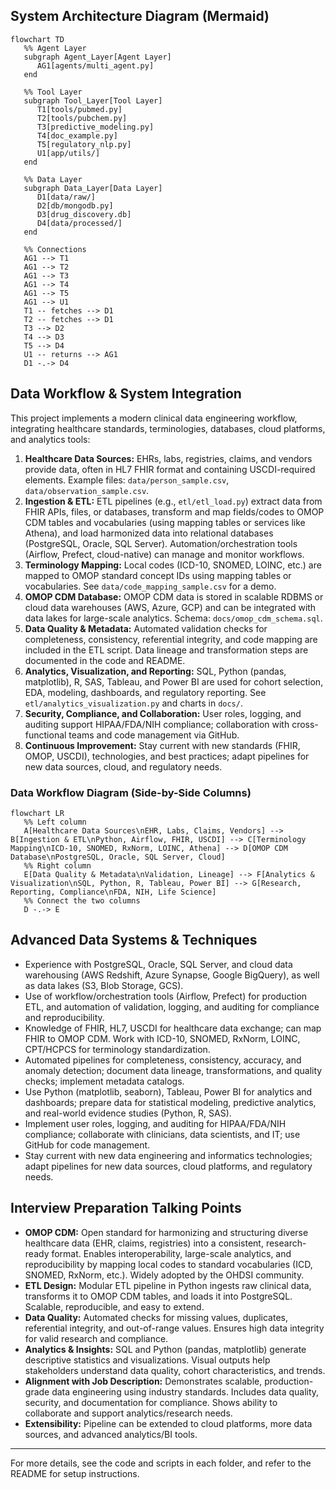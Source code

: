 ## System Architecture Diagram (Mermaid)

```mermaid
flowchart TD
   %% Agent Layer
   subgraph Agent_Layer[Agent Layer]
      AG1[agents/multi_agent.py]
   end

   %% Tool Layer
   subgraph Tool_Layer[Tool Layer]
      T1[tools/pubmed.py]
      T2[tools/pubchem.py]
      T3[predictive_modeling.py]
      T4[doc_example.py]
      T5[regulatory_nlp.py]
      U1[app/utils/]
   end

   %% Data Layer
   subgraph Data_Layer[Data Layer]
      D1[data/raw/]
      D2[db/mongodb.py]
      D3[drug_discovery.db]
      D4[data/processed/]
   end

   %% Connections
   AG1 --> T1
   AG1 --> T2
   AG1 --> T3
   AG1 --> T4
   AG1 --> T5
   AG1 --> U1
   T1 -- fetches --> D1
   T2 -- fetches --> D1
   T3 --> D2
   T4 --> D3
   T5 --> D4
   U1 -- returns --> AG1
   D1 -.-> D4
```
## Data Workflow & System Integration

This project implements a modern clinical data engineering workflow, integrating healthcare standards, terminologies, databases, cloud platforms, and analytics tools:

1. **Healthcare Data Sources:** EHRs, labs, registries, claims, and vendors provide data, often in HL7 FHIR format and containing USCDI-required elements. Example files: `data/person_sample.csv`, `data/observation_sample.csv`.
2. **Ingestion & ETL:** ETL pipelines (e.g., `etl/etl_load.py`) extract data from FHIR APIs, files, or databases, transform and map fields/codes to OMOP CDM tables and vocabularies (using mapping tables or services like Athena), and load harmonized data into relational databases (PostgreSQL, Oracle, SQL Server). Automation/orchestration tools (Airflow, Prefect, cloud-native) can manage and monitor workflows.
3. **Terminology Mapping:** Local codes (ICD-10, SNOMED, LOINC, etc.) are mapped to OMOP standard concept IDs using mapping tables or vocabularies. See `data/code_mapping_sample.csv` for a demo.
4. **OMOP CDM Database:** OMOP CDM data is stored in scalable RDBMS or cloud data warehouses (AWS, Azure, GCP) and can be integrated with data lakes for large-scale analytics. Schema: `docs/omop_cdm_schema.sql`.
5. **Data Quality & Metadata:** Automated validation checks for completeness, consistency, referential integrity, and code mapping are included in the ETL script. Data lineage and transformation steps are documented in the code and README.
6. **Analytics, Visualization, and Reporting:** SQL, Python (pandas, matplotlib), R, SAS, Tableau, and Power BI are used for cohort selection, EDA, modeling, dashboards, and regulatory reporting. See `etl/analytics_visualization.py` and charts in `docs/`.
7. **Security, Compliance, and Collaboration:** User roles, logging, and auditing support HIPAA/FDA/NIH compliance; collaboration with cross-functional teams and code management via GitHub.
8. **Continuous Improvement:** Stay current with new standards (FHIR, OMOP, USCDI), technologies, and best practices; adapt pipelines for new data sources, cloud, and regulatory needs.

### Data Workflow Diagram (Side-by-Side Columns)

```mermaid
flowchart LR
   %% Left column
   A[Healthcare Data Sources\nEHR, Labs, Claims, Vendors] --> B[Ingestion & ETL\nPython, Airflow, FHIR, USCDI] --> C[Terminology Mapping\nICD-10, SNOMED, RxNorm, LOINC, Athena] --> D[OMOP CDM Database\nPostgreSQL, Oracle, SQL Server, Cloud]
   %% Right column
   E[Data Quality & Metadata\nValidation, Lineage] --> F[Analytics & Visualization\nSQL, Python, R, Tableau, Power BI] --> G[Research, Reporting, Compliance\nFDA, NIH, Life Science]
   %% Connect the two columns
   D -.-> E
```
## Advanced Data Systems & Techniques

- Experience with PostgreSQL, Oracle, SQL Server, and cloud data warehousing (AWS Redshift, Azure Synapse, Google BigQuery), as well as data lakes (S3, Blob Storage, GCS).
- Use of workflow/orchestration tools (Airflow, Prefect) for production ETL, and automation of validation, logging, and auditing for compliance and reproducibility.
- Knowledge of FHIR, HL7, USCDI for healthcare data exchange; can map FHIR to OMOP CDM. Work with ICD-10, SNOMED, RxNorm, LOINC, CPT/HCPCS for terminology standardization.
- Automated pipelines for completeness, consistency, accuracy, and anomaly detection; document data lineage, transformations, and quality checks; implement metadata catalogs.
- Use Python (matplotlib, seaborn), Tableau, Power BI for analytics and dashboards; prepare data for statistical modeling, predictive analytics, and real-world evidence studies (Python, R, SAS).
- Implement user roles, logging, and auditing for HIPAA/FDA/NIH compliance; collaborate with clinicians, data scientists, and IT; use GitHub for code management.
- Stay current with new data engineering and informatics technologies; adapt pipelines for new data sources, cloud platforms, and regulatory needs.

## Interview Preparation Talking Points

- **OMOP CDM:** Open standard for harmonizing and structuring diverse healthcare data (EHR, claims, registries) into a consistent, research-ready format. Enables interoperability, large-scale analytics, and reproducibility by mapping local codes to standard vocabularies (ICD, SNOMED, RxNorm, etc.). Widely adopted by the OHDSI community.
- **ETL Design:** Modular ETL pipeline in Python ingests raw clinical data, transforms it to OMOP CDM tables, and loads it into PostgreSQL. Scalable, reproducible, and easy to extend.
- **Data Quality:** Automated checks for missing values, duplicates, referential integrity, and out-of-range values. Ensures high data integrity for valid research and compliance.
- **Analytics & Insights:** SQL and Python (pandas, matplotlib) generate descriptive statistics and visualizations. Visual outputs help stakeholders understand data quality, cohort characteristics, and trends.
- **Alignment with Job Description:** Demonstrates scalable, production-grade data engineering using industry standards. Includes data quality, security, and documentation for compliance. Shows ability to collaborate and support analytics/research needs.
- **Extensibility:** Pipeline can be extended to cloud platforms, more data sources, and advanced analytics/BI tools.

---

For more details, see the code and scripts in each folder, and refer to the README for setup instructions.
